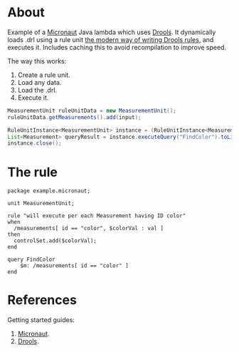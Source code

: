 # About

Example of a [Micronaut](https://micronaut.io/) Java lambda which uses
[Drools](https://www.drools.org/). It dynamically loads .drl using a
rule unit [the modern way of writing Drools
rules](https://docs.drools.org/8.39.0.Final/drools-docs/docs-website/drools/migration-guide/index.html#_rule_unit),
and executes it. Includes caching this to avoid recompilation to
improve speed.

The way this works:

1. Create a rule unit.
2. Load any data.
3. Load the .drl.
4. Execute it.

```java
MeasurementUnit ruleUnitData = new MeasurementUnit();
ruleUnitData.getMeasurements().add(input);

RuleUnitInstance<MeasurementUnit> instance = (RuleUnitInstance<MeasurementUnit>) newInstance("src/main/resources/example/micronaut/rules.drl", ruleUnitData);
List<Measurement> queryResult = instance.executeQuery("FindColor").toList("$m");
instance.close();
```

# The rule

```
package example.micronaut;

unit MeasurementUnit;

rule "will execute per each Measurement having ID color"
when
  /measurements[ id == "color", $colorVal : val ]
then
  controlSet.add($colorVal);
end

query FindColor
    $m: /measurements[ id == "color" ]
end
```

# References

Getting started guides:

1. [Micronaut](https://guides.micronaut.io/latest/mn-application-aws-lambda-graalvm-gradle-java.html).
2. [Drools](https://docs.drools.org/8.39.0.Final/drools-docs/docs-website/drools/getting-started/index.html).
